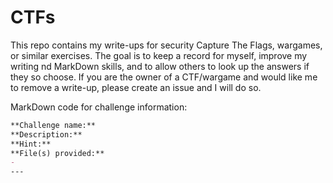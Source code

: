 # CTFs
This repo contains my write-ups for security Capture The Flags, wargames, or similar exercises. The goal is to keep a record for myself, improve my writing nd MarkDown skills, and to allow others to look up the answers if they so choose. If you are the owner of a CTF/wargame and would like me to remove a write-up, please create an issue and I will do so. 

MarkDown code for challenge information:
```markdown
**Challenge name:**       
**Description:**     
**Hint:**       
**File(s) provided:**      
-      
---
```
